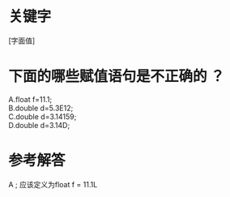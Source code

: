 # 关键字

\[字面值\]

# 下面的哪些赋值语句是不正确的 ？

A.float f=11.1;  
B.double d=5.3E12;  
C.double d=3.14159;  
D.double d=3.14D;

# 参考解答

A ;
应该定义为float f = 11.1L

